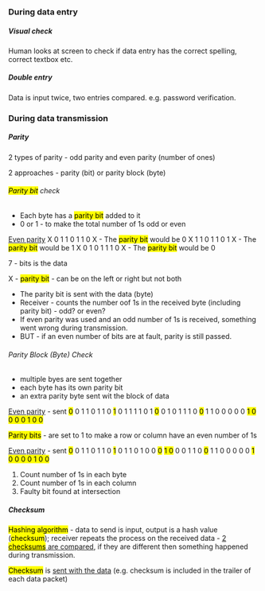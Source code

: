 ### During data entry
##### Visual check
Human looks at screen to check if data entry has the correct spelling, correct textbox etc.

##### Double entry
Data is input twice, two entries compared. e.g. password verification.


### During data transmission
##### Parity
2 types of parity - odd parity and even parity (number of ones)

2 approaches - parity (bit) or parity block (byte)


###### <mark class="hltr-cyan">Parity bit</mark> check
- Each byte has a <mark class="hltr-cyan">parity bit</mark> added to it
- 0 or 1 - to make the total number of 1s odd or even

<u>Even parity</u>
X 0 1 1 0 1 1 0 X - The <mark class="hltr-cyan">parity bit</mark> would be 0
X 1 1 0 1 1 0 1 X - The <mark class="hltr-cyan">parity bit</mark> would be 1
X 0 1 0 1 1 1 0 X - The <mark class="hltr-cyan">parity bit</mark> would be 0

7 - bits is the data

X - <mark class="hltr-cyan">parity bit</mark> - can be on the left or right but not both

- The parity bit is sent with the data (byte)
- Receiver - counts the number oof 1s in the received byte (including parity bit) - odd? or even?
- If even parity was used and an odd number of 1s is received, something went wrong during transmission.
- BUT - if an even number of bits are at fault, parity is still passed.

###### Parity Block (Byte) Check
- multiple byes are sent together
- each byte has its own parity bit
- an extra parity byte sent wit the block of data

<u>Even parity</u> - sent
<mark class="hltr-cyan">0</mark> 0 1 1 0 1 1 0 
<mark class="hltr-cyan">1</mark> 0 1 1 1 1 0 1
<mark class="hltr-cyan">0</mark> 0 1 0 1 1 1 0
<mark class="hltr-cyan">0</mark> 1 1 0 0 0 0 0
<mark class="hltr-cyan">1 0 0 0 0 1 0 0</mark>

<mark class="hltr-cyan">Parity bits</mark> - are set to 1 to make a row or column have an even number of 1s

<u>Even parity</u> - sent
<mark class="hltr-cyan">0</mark> 0 1 1 0 1 1 0 
<mark class="hltr-cyan">1</mark> 0 1 1 0 1 0 0
<mark class="hltr-cyan">0</mark> <mark class="hltr-red">1 0</mark> 0 0 1 1 0
<mark class="hltr-cyan">0</mark> 1 1 0 0 0 0 0
<mark class="hltr-cyan">1 0 0 0 0 1 0 0</mark>

1) Count number of 1s in each byte
2) Count number of 1s in each column
3) Faulty bit found at intersection
##### Checksum
<mark class="hltr-red">Hashing algorithm</mark> - data to send is input, output is a hash value (<mark class="hltr-red">checksum</mark>); receiver repeats the process on the received data - <u>2 <mark class="hltr-red">checksums</mark> are compared</u>, if they are different then something happened during transmission.

<mark class="hltr-red">Checksum</mark> is <u>sent with the data</u> (e.g. checksum is included in the trailer of each data packet)

